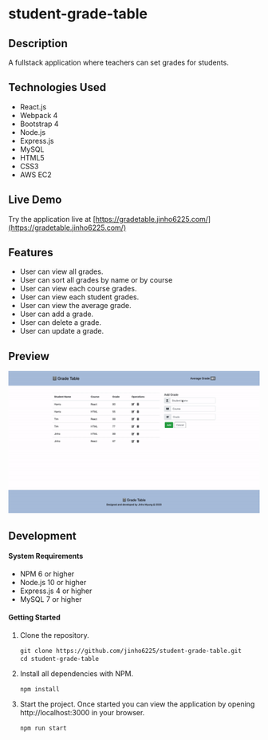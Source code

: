 # student-grade-table

## Description

A fullstack application where teachers can set grades for students.

## Technologies Used

- React.js
- Webpack 4
- Bootstrap 4
- Node.js
- Express.js
- MySQL
- HTML5
- CSS3
- AWS EC2

## Live Demo

Try the application live at [https://gradetable.jinho6225.com/](https://gradetable.jinho6225.com/)

## Features

- User can view all grades.
- User can sort all grades by name or by course
- User can view each course grades.
- User can view each student grades.
- User can view the average grade.
- User can add a grade.
- User can delete a grade.
- User can update a grade.

## Preview

![Grader](/client/dist/sgt.gif)

## Development

#### System Requirements

- NPM 6 or higher
- Node.js 10 or higher
- Express.js 4 or higher
- MySQL 7 or higher

#### Getting Started

1. Clone the repository.

   ```shell
   git clone https://github.com/jinho6225/student-grade-table.git
   cd student-grade-table
   ```

1. Install all dependencies with NPM.

   ```shell
   npm install
   ```

1. Start the project. Once started you can view the application by opening http://localhost:3000 in your browser.

   ```shell
   npm run start
   ```
